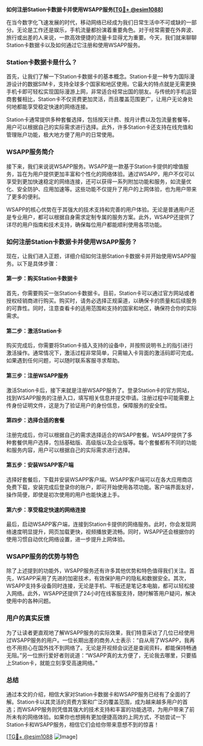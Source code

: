 **如何注册Station卡数据卡并使用WSAPP服务[[TG💪+ @esim1088](https://t.me/s/esim1088)]**

在当今数字化飞速发展的时代，移动网络已经成为我们日常生活中不可或缺的一部分。无论是工作还是娱乐，手机流量都扮演着重要角色。对于经常需要在外奔波、旅行或出差的人来说，一款高效便捷的流量卡显得尤为重要。今天，我们就来聊聊Station卡数据卡以及如何通过它注册和使用WSAPP服务。

### Station卡数据卡是什么？

首先，让我们了解一下Station卡数据卡的基本概念。Station卡是一种专为国际漫游设计的数据SIM卡，支持全球多个国家和地区使用。它最大的特点就是无需更换手机卡即可轻松实现国际漫游上网，非常适合经常出国的朋友。与传统的手机运营商套餐相比，Station卡不仅资费更加灵活，而且覆盖范围更广，让用户无论身处何地都能享受稳定快速的网络连接。

Station卡通常提供多种套餐选择，包括按天计费、按月计费以及包流量套餐等，用户可以根据自己的实际需求进行选择。此外，许多Station卡还支持在线充值和管理账户功能，极大地方便了用户的日常使用。

### WSAPP服务简介

接下来，我们来说说WSAPP服务。WSAPP是一款基于Station卡提供的增值服务，旨在为用户提供更加丰富和个性化的网络体验。通过WSAPP，用户不仅可以享受到更加快速稳定的网络连接，还可以获得一系列附加功能和服务，如流量优化、安全防护、应用加速等。这些功能不仅提升了用户的上网体验，也为用户带来了更多的便利。

WSAPP的核心优势在于其强大的技术支持和完善的用户体验。无论是普通用户还是专业用户，都可以根据自身需求定制专属的服务方案。此外，WSAPP还提供了详尽的用户指南和技术支持，确保每位用户都能顺利使用各项功能。

### 如何注册Station卡数据卡并使用WSAPP服务？

现在，让我们进入正题，详细介绍如何注册Station卡数据卡并开始使用WSAPP服务。以下是具体步骤：

#### 第一步：购买Station卡数据卡

首先，你需要购买一张Station卡数据卡。目前，Station卡可以通过官方网站或者授权经销商进行购买。购买时，请务必选择正规渠道，以确保卡的质量和后续服务的可靠性。同时，注意查看卡的适用范围和支持的国家和地区，确保符合你的实际需求。

#### 第二步：激活Station卡

购买完成后，你需要将Station卡插入支持的设备中，并按照说明书上的指引进行激活操作。通常情况下，激活过程非常简单，只需输入卡背面的激活码即可完成。如果遇到任何问题，可以随时联系客服寻求帮助。

#### 第三步：注册WSAPP服务

激活Station卡后，接下来就是注册WSAPP服务了。登录Station卡的官方网站，找到WSAPP服务的注册入口，填写相关信息并提交申请。注册过程中可能需要上传身份证明文件，这是为了验证用户的身份信息，保障服务的安全性。

#### 第四步：选择合适的套餐

注册完成后，你可以根据自己的需求选择适合的WSAPP套餐。WSAPP提供了多种套餐供用户选择，包括基础版、高级版以及企业版等。每个套餐都有不同的功能和服务内容，用户可以根据自己的实际需求进行选择。

#### 第五步：安装WSAPP客户端

选择好套餐后，下载并安装WSAPP客户端。WSAPP客户端可以在各大应用商店免费下载，安装完成后登录你的账户，即可开始使用各项功能。客户端界面友好，操作简便，即使是初次使用的用户也能快速上手。

#### 第六步：享受稳定快速的网络连接

最后，启动WSAPP客户端，连接到Station卡提供的网络服务。此时，你会发现网络速度明显提升，网页加载更快，视频播放更流畅。同时，WSAPP还会根据你的使用习惯自动优化网络设置，进一步提升上网体验。

### WSAPP服务的优势与特色

除了上述提到的功能外，WSAPP服务还有许多其他优势和特色值得我们关注。首先，WSAPP采用了先进的加密技术，有效保护用户的隐私和数据安全。其次，WSAPP支持多设备同时连接，无论是手机、平板还是笔记本电脑，都可以轻松接入网络。此外，WSAPP还提供了24小时在线客服支持，随时解答用户疑问，解决使用中的各种问题。

### 用户的真实反馈

为了让读者更直观地了解WSAPP服务的实际效果，我们特意采访了几位已经使用过WSAPP服务的用户。一位长期出差的商务人士表示：“自从用了WSAPP，我再也不用担心在国外找不到网络了。无论是开视频会议还是查阅资料，都能保持畅通无阻。”另一位旅行爱好者则说道：“WSAPP真的太方便了，无论我去哪里，只要插上Station卡，就能立刻享受高速网络。”

### 总结

通过本文的介绍，相信大家对Station卡数据卡和WSAPP服务已经有了全面的了解。Station卡以其灵活的资费方案和广泛的覆盖范围，成为越来越多用户的首选；而WSAPP服务则凭借其强大的技术支持和丰富的功能选项，为用户带来了前所未有的网络体验。如果你也想拥有更加便捷高效的上网方式，不妨尝试一下Station卡和WSAPP服务，相信它们会给你带来意想不到的惊喜！

[[TG💪+ @esim1088](https://t.me/s/esim1088) ![Image](https://i.postimg.cc/4NQfJmqS/Snipaste-2025-05-13-00-14-12.png)]